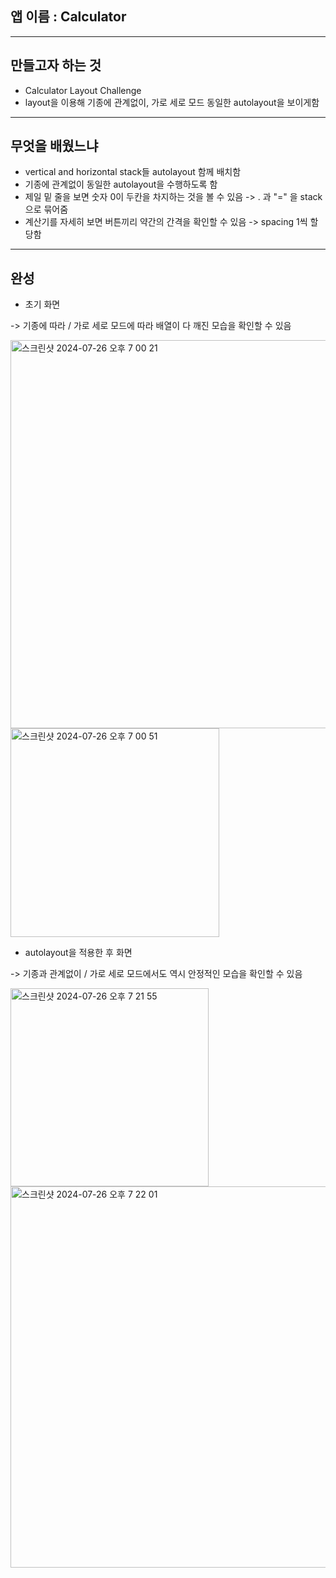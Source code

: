 ## 앱 이름 : Calculator
---

## 만들고자 하는 것
* Calculator Layout Challenge
* layout을 이용해 기종에 관계없이, 가로 세로 모드 동일한 autolayout을 보이게함
---

## 무엇을 배웠느냐
* vertical and horizontal stack들 autolayout 함께 배치함
* 기종에 관계없이 동일한 autolayout을 수행하도록 함
* 제일 밑 줄을 보면 숫자 0이 두칸을 차지하는 것을 볼 수 있음 -> . 과 "=" 을 stack으로 묶어줌
* 계산기를 자세히 보면 버튼끼리 약간의 간격을 확인할 수 있음 -> spacing 1씩 할당함
---

## 완성
* 초기 화면

-> 기종에 따라 / 가로 세로 모드에 따라 배열이 다 깨진 모습을 확인할 수 있음

<img width="621" alt="스크린샷 2024-07-26 오후 7 00 21" src="https://github.com/user-attachments/assets/029ba3f2-b153-4492-a59a-00cac9152443">

<img width="334" alt="스크린샷 2024-07-26 오후 7 00 51" src="https://github.com/user-attachments/assets/669b674a-29ea-41a7-bff3-5f28ebfba761">

* autolayout을 적용한 후 화면

-> 기종과 관계없이 / 가로 세로 모드에서도 역시 안정적인 모습을 확인할 수 있음

<img width="317" alt="스크린샷 2024-07-26 오후 7 21 55" src="https://github.com/user-attachments/assets/84337be0-6380-43a6-b119-e3ec9e07b083">

<img width="610" alt="스크린샷 2024-07-26 오후 7 22 01" src="https://github.com/user-attachments/assets/705c7d6e-bbe1-472b-8de3-caeb1ab00657">
